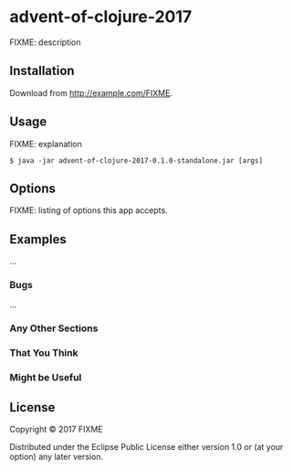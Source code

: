 # advent-of-clojure-2017

FIXME: description

## Installation

Download from http://example.com/FIXME.

## Usage

FIXME: explanation

    $ java -jar advent-of-clojure-2017-0.1.0-standalone.jar [args]

## Options

FIXME: listing of options this app accepts.

## Examples

...

### Bugs

...

### Any Other Sections
### That You Think
### Might be Useful

## License

Copyright © 2017 FIXME

Distributed under the Eclipse Public License either version 1.0 or (at
your option) any later version.
